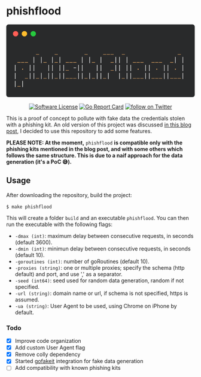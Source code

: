 # phishflood

<p align="center">
  <img alt="phishflood" src="https://github.com/andpalmier/phishflood/blob/main/img/phishflood.png?raw=true" />
  <p align="center">
    <a href="https://github.com/andpalmier/phishflood/blob/main/LICENSE"><img alt="Software License" src="https://img.shields.io/badge/license-GPL3-brightgreen.svg?style=flat-square"></a>
    <a href="https://goreportcard.com/report/github.com/andpalmier/phishflood"><img alt="Go Report Card" src="https://goreportcard.com/badge/github.com/andpalmier/phishflood?style=flat-square"></a>
    <a href="https://twitter.com/intent/follow?screen_name=andpalmier"><img src="https://img.shields.io/twitter/follow/andpalmier?style=social&logo=twitter" alt="follow on Twitter"></a>
  </p>
</p>


This is a proof of concept to pollute with fake data the credentials stolen with a phishing kit. An old version of this project was discussed [in this blog post](https://andpalmier.github.io/posts/flooding-phishing-kits/), I decided to use this repository to add some features.

**PLEASE NOTE: At the moment,** `phishflood` **is compatible only with the phishing kits mentioned in the blog post, and with some others which follows the same structure. This is due to a naif approach for the data generation (it's a PoC 😅).**

## Usage

After downloading the repository, build the project:

```
$ make phishflood
```

This will create a folder `build` and an executable `phishflood`. You can then run the executable with the following flags:

- `-dmax (int)`: maximum delay between consecutive requests, in seconds (default 3600).
- `-dmin (int)`: minimun delay between consecutive requests, in seconds (default 10).
- `-goroutines (int)`: number of goRoutines (default 10).
- `-proxies (string)`: one or multiple proxies; specify the schema (http default) and port, and use ',' as a separator.
- `-seed (int64)`: seed used for random data generation, random if not specified.
- `-url (string)`: domain name or url, if schema is not specified, https is assumed.
- `-ua (string)`: User Agent to be used, using Chrome on iPhone by default.

### Todo

- [x] Improve code organization
- [x] Add custom User Agent flag
- [x] Remove colly dependency
- [x] Started [gofakeit](https://github.com/brianvoe/gofakeit) integration for fake data generation
- [ ] Add compatibility with known phishing kits
